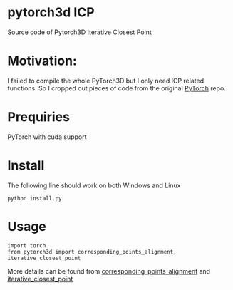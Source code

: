 # pytorch3d ICP
Source code of Pytorch3D Iterative Closest Point

# Motivation:
I failed to compile the whole PyTorch3D but I only need ICP related functions. So I cropped out pieces of code from the original [PyTorch](https://github.com/facebookresearch/pytorch3d/tree/main/pytorch3d) repo.

# Prequiries
PyTorch with cuda support

# Install
The following line should work on both Windows and Linux

`python install.py`

# Usage
```
import torch
from pytorch3d import corresponding_points_alignment, iterative_closest_point
```
More details can be found from [corresponding_points_alignment](https://pytorch3d.readthedocs.io/en/latest/modules/ops.html#pytorch3d.ops.corresponding_points_alignment) and [iterative_closest_point](https://pytorch3d.readthedocs.io/en/latest/modules/ops.html#pytorch3d.ops.iterative_closest_point)
